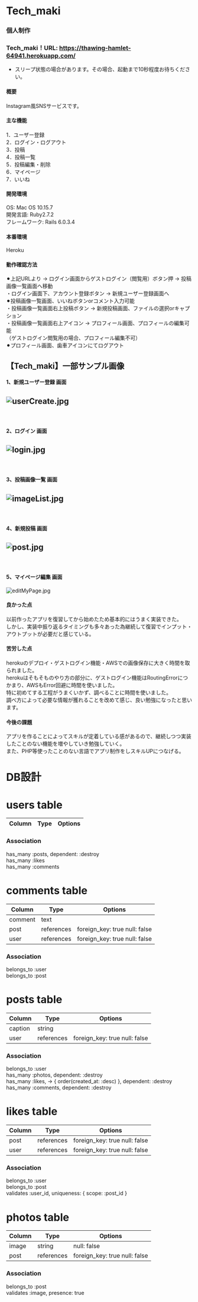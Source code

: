 # Tech_maki
### 個人制作

### Tech_maki！URL: https://thawing-hamlet-64941.herokuapp.com/
- スリープ状態の場合があります。その場合、起動まで10秒程度お待ちください。

#### 概要
Instagram風SNSサービスです。  

#### 主な機能
1．ユーザー登録　　  
2．ログイン・ログアウト　　  
3．投稿  
4．投稿一覧  
5．投稿編集・削除   
6．マイページ  
7．いいね   

#### 開発環境
OS: Mac OS 10.15.7  
開発言語: Ruby2.7.2  
フレームワーク: Rails 6.0.3.4  

#### 本番環境  
Heroku

#### 動作確認方法  
⚫︎上記URLより → ログイン画面からゲストログイン（閲覧用）ボタン押 → 投稿画像一覧画面へ移動  
・ログイン画面下、アカウント登録ボタン → 新規ユーザー登録画面へ  
⚫︎投稿画像一覧画面、いいねボタンorコメント入力可能  
・投稿画像一覧画面右上投稿ボタン → 新規投稿画面、ファイルの選択orキャプション  
・投稿画像一覧画面右上アイコン → プロフィール画面、プロフィールの編集可能  
（ゲストログイン閲覧用の場合、プロフィール編集不可）  
⚫︎プロフィール画面、歯車アイコンにてログアウト  
 
## 【Tech_maki】一部サンプル画像   
#### 1、新規ユーザー登録 画面  
![userCreate.jpg](https://user-images.githubusercontent.com/68980008/106239580-3583e080-6246-11eb-8c56-b7c9aaa0ab67.png)
-----------
　  
#### 2、ログイン 画面  
![login.jpg](https://user-images.githubusercontent.com/68980008/106239786-87c50180-6246-11eb-976b-85b825714cf8.png)
-----------
　  
#### 3、投稿画像一覧 画面  
![imageList.jpg](https://user-images.githubusercontent.com/68980008/106239899-b2af5580-6246-11eb-9b63-15a1248b5ff0.png)
-----------
　  
#### 4、新規投稿 画面
![post.jpg](https://user-images.githubusercontent.com/68980008/106240032-ee4a1f80-6246-11eb-9f19-9ab0f7d55d79.png)
-----------
　  
#### 5、マイページ編集 画面
![editMyPage.jpg](https://user-images.githubusercontent.com/68980008/106240742-29991e00-6248-11eb-924c-19c15ee3a000.png)  
  
  
#### 良かった点  
以前作ったアプリを復習してから始めたため基本的にはうまく実装できた。  
しかし、実装中振り返るタイミングも多々あった為継続して復習でインプット・アウトプットが必要だと感じている。  

#### 苦労した点  
herokuのデプロイ・ゲストログイン機能・AWSでの画像保存に大きく時間を取られました。  
herokuはそもそものやり方の部分に、ゲストログイン機能はRoutingErrorにつかまり、AWSもError回避に時間を使いました。  
特に初めてする工程がうまくいかず、調べることに時間を使いました。  
調べ方によって必要な情報が獲れることを改めて感じ、良い勉強になったと思います。  

#### 今後の課題  
アプリを作ることによってスキルが定着している感があるので、継続しつつ実装したことのない機能を増やしていき勉強していく。  
また、PHP等使ったことのない言語でアプリ制作をしスキルUPにつなげる。  
  
  
# DB設計

# users table
|Column|Type|Options|
|------|----|-------|
### Association
has_many :posts, dependent: :destroy<br>
has_many :likes<br>
has_many :comments
# comments table
|Column|Type|Options|
|------|----|-------|
|comment|text|
|post   |references|foreign_key: true null: false|
|user   |references|foreign_key: true null: false|
### Association
belongs_to :user<br>
belongs_to :post

# posts table
|Column|Type|Options|
|------|----|-------|
|caption|string|
|user   |references|foreign_key: true null: false|
### Association
belongs_to :user<br>
has_many :photos, dependent: :destroy<br>
has_many :likes, -> { order(created_at: :desc) }, dependent: :destroy<br>
has_many :comments, dependent: :destroy

# likes table
|Column|Type|Options|
|------|----|-------|
|post  |references  |foreign_key: true null: false|
|user  |references  |foreign_key: true null: false|
### Association
belongs_to :user<br>
belongs_to :post<br>
validates :user_id, uniqueness: { scope: :post_id }
# photos table
|Column|Type|Options|
|------|----|-------|
|image |string|null: false|
|post  |references|foreign_key: true null: false|

### Association
belongs_to :post<br>
validates :image, presence: true  
